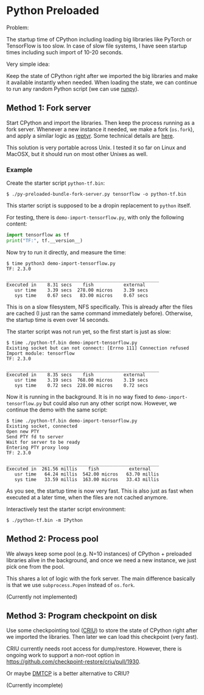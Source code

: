 # Python Preloaded

Problem:

The startup time of CPython including
loading big libraries like PyTorch or TensorFlow is too slow.
In case of slow file systems, I have seen startup times including such import
of 10-20 seconds.

Very simple idea:

Keep the state of CPython
right after we imported the big libraries
and make it available instantly when needed.
When loading the state,
we can continue to run any random Python script
(we can use [runpy](https://docs.python.org/3/library/runpy.html)).


## Method 1: Fork server

Start CPython and import the libraries.
Then keep the process running as a fork server.
Whenever a new instance it needed, we make a fork (`os.fork`),
and apply a similar logic as [reptyr](https://github.com/nelhage/reptyr).
Some technical details are [here](docs/pty-details.md).

This solution is very portable across Unix.
I tested it so far on Linux and MacOSX,
but it should run on most other Unixes as well.

### Example

Create the starter script `python-tf.bin`:
```
$ ./py-preloaded-bundle-fork-server.py tensorflow -o python-tf.bin
```
This starter script is supposed to be a dropin replacement to `python` itself.

For testing, there is `demo-import-tensorflow.py`, with only the following content:
```python
import tensorflow as tf
print("TF:", tf.__version__)
```

Now try to run it directly, and measure the time: 
```
$ time python3 demo-import-tensorflow.py
TF: 2.3.0

________________________________________________________
Executed in    8.31 secs    fish           external
   usr time    3.39 secs  278.00 micros    3.39 secs
   sys time    0.67 secs   83.00 micros    0.67 secs
```
This is on a slow filesystem, NFS specifically.
This is already after the files are cached (I just ran the same command immediately before).
Otherwise, the startup time is even over 14 seconds.

The starter script was not run yet, so the first start is just as slow:
```
$ time ./python-tf.bin demo-import-tensorflow.py
Existing socket but can not connect: [Errno 111] Connection refused
Import module: tensorflow
TF: 2.3.0

________________________________________________________
Executed in    8.35 secs    fish           external
   usr time    3.19 secs  768.00 micros    3.19 secs
   sys time    0.72 secs  228.00 micros    0.72 secs
```

Now it is running in the background.
It is in no way fixed to `demo-import-tensorflow.py`
but could also run any other script now.
However, we continue the demo with the same script:
```
$ time ./python-tf.bin demo-import-tensorflow.py
Existing socket, connected
Open new PTY
Send PTY fd to server
Wait for server to be ready
Entering PTY proxy loop
TF: 2.3.0

________________________________________________________
Executed in  261.56 millis    fish           external
   usr time   64.24 millis  542.00 micros   63.70 millis
   sys time   33.59 millis  163.00 micros   33.43 millis
```
As you see, the startup time is now very fast.
This is also just as fast when executed at a later time,
when the files are not cached anymore.

Interactively test the starter script environment:
```
$ ./python-tf.bin -m IPython
```


## Method 2: Process pool

We always keep some pool (e.g. N=10 instances)
of CPython + preloaded libraries alive in the background,
and once we need a new instance, we just pick one from the pool.

This shares a lot of logic with the fork server.
The main difference basically is that we use `subprocess.Popen` instead of `os.fork`.

(Currently not implemented)


## Method 3: Program checkpoint on disk

Use some checkpointing tool ([CRIU](https://criu.org/)) to store the state of CPython
right after we imported the libraries.
Then later we can load this checkpoint (very fast).

CRIU currently needs root access for dump/restore.
However, there is ongoing work to support a non-root option in https://github.com/checkpoint-restore/criu/pull/1930.

Or maybe [DMTCP](https://github.com/dmtcp/dmtcp/) is a better alternative to CRIU?

(Currently incomplete)


